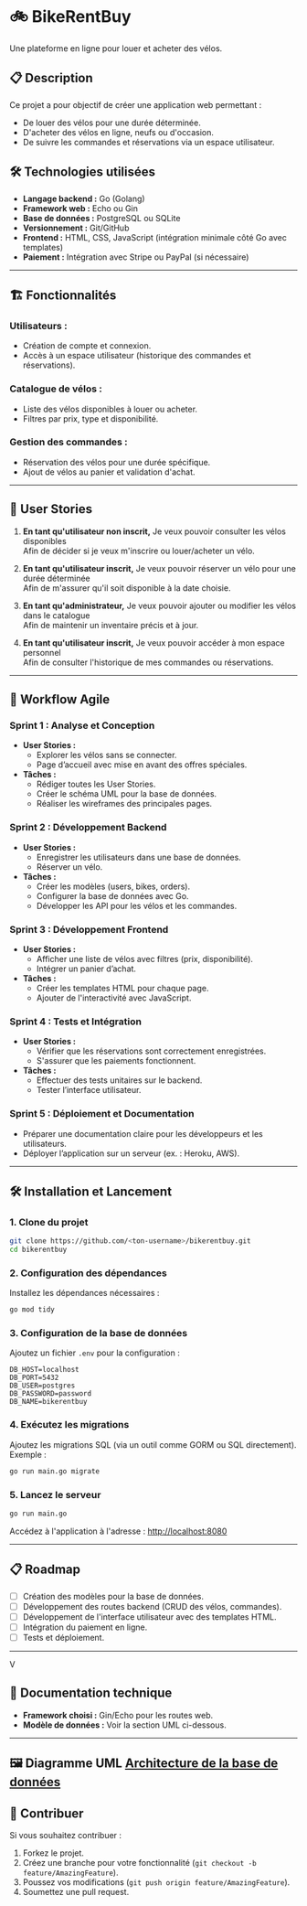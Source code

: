
# 🚲 **BikeRentBuy**

Une plateforme en ligne pour louer et acheter des vélos.

## 📋 **Description**
Ce projet a pour objectif de créer une application web permettant :
- De louer des vélos pour une durée déterminée.
- D'acheter des vélos en ligne, neufs ou d'occasion.
- De suivre les commandes et réservations via un espace utilisateur.

## 🛠️ **Technologies utilisées**
- **Langage backend :** Go (Golang)
- **Framework web :** Echo ou Gin
- **Base de données :** PostgreSQL ou SQLite
- **Versionnement :** Git/GitHub
- **Frontend :** HTML, CSS, JavaScript (intégration minimale côté Go avec templates)
- **Paiement :** Intégration avec Stripe ou PayPal (si nécessaire)

---

## 🏗️ **Fonctionnalités**
### **Utilisateurs :**
- Création de compte et connexion.
- Accès à un espace utilisateur (historique des commandes et réservations).

### **Catalogue de vélos :**
- Liste des vélos disponibles à louer ou acheter.
- Filtres par prix, type et disponibilité.

### **Gestion des commandes :**
- Réservation des vélos pour une durée spécifique.
- Ajout de vélos au panier et validation d'achat.

---

## 🌟 **User Stories**
1. **En tant qu'utilisateur non inscrit,**
   Je veux pouvoir consulter les vélos disponibles  
   Afin de décider si je veux m'inscrire ou louer/acheter un vélo.

2. **En tant qu'utilisateur inscrit,**
   Je veux pouvoir réserver un vélo pour une durée déterminée  
   Afin de m'assurer qu'il soit disponible à la date choisie.

3. **En tant qu'administrateur,**
   Je veux pouvoir ajouter ou modifier les vélos dans le catalogue  
   Afin de maintenir un inventaire précis et à jour.

4. **En tant qu'utilisateur inscrit,**
   Je veux pouvoir accéder à mon espace personnel  
   Afin de consulter l'historique de mes commandes ou réservations.

---

## 🚀 **Workflow Agile**

### **Sprint 1 : Analyse et Conception**
- **User Stories :**
  - Explorer les vélos sans se connecter.
  - Page d’accueil avec mise en avant des offres spéciales.
- **Tâches :**
  - Rédiger toutes les User Stories.
  - Créer le schéma UML pour la base de données.
  - Réaliser les wireframes des principales pages.

### **Sprint 2 : Développement Backend**
- **User Stories :**
  - Enregistrer les utilisateurs dans une base de données.
  - Réserver un vélo.
- **Tâches :**
  - Créer les modèles (users, bikes, orders).
  - Configurer la base de données avec Go.
  - Développer les API pour les vélos et les commandes.

### **Sprint 3 : Développement Frontend**
- **User Stories :**
  - Afficher une liste de vélos avec filtres (prix, disponibilité).
  - Intégrer un panier d’achat.
- **Tâches :**
  - Créer les templates HTML pour chaque page.
  - Ajouter de l'interactivité avec JavaScript.

### **Sprint 4 : Tests et Intégration**
- **User Stories :**
  - Vérifier que les réservations sont correctement enregistrées.
  - S'assurer que les paiements fonctionnent.
- **Tâches :**
  - Effectuer des tests unitaires sur le backend.
  - Tester l’interface utilisateur.

### **Sprint 5 : Déploiement et Documentation**
- Préparer une documentation claire pour les développeurs et les utilisateurs.
- Déployer l’application sur un serveur (ex. : Heroku, AWS).

---

## 🛠️ **Installation et Lancement**
### 1. Clone du projet
```bash
git clone https://github.com/<ton-username>/bikerentbuy.git
cd bikerentbuy
```

### 2. Configuration des dépendances
Installez les dépendances nécessaires :
```bash
go mod tidy
```

### 3. Configuration de la base de données
Ajoutez un fichier `.env` pour la configuration :
```env
DB_HOST=localhost
DB_PORT=5432
DB_USER=postgres
DB_PASSWORD=password
DB_NAME=bikerentbuy
```

### 4. Exécutez les migrations
Ajoutez les migrations SQL (via un outil comme GORM ou SQL directement). Exemple :
```bash
go run main.go migrate
```

### 5. Lancez le serveur
```bash
go run main.go
```

Accédez à l'application à l'adresse : [http://localhost:8080](http://localhost:8080)

---

## 📋 **Roadmap**
- [ ] Création des modèles pour la base de données.
- [ ] Développement des routes backend (CRUD des vélos, commandes).
- [ ] Développement de l'interface utilisateur avec des templates HTML.
- [ ] Intégration du paiement en ligne.
- [ ] Tests et déploiement.

---
V
## 📖 **Documentation technique**
- **Framework choisi :** Gin/Echo pour les routes web.
- **Modèle de données :** Voir la section UML ci-dessous.

---

## 🖼️ **Diagramme UML [Architecture de la base de données](https://dbdiagram.io/d/dbZK12EBIKE-6745d6fae9daa85acac4d8a6)**


## 🤝 **Contribuer**
Si vous souhaitez contribuer :
1. Forkez le projet.
2. Créez une branche pour votre fonctionnalité (`git checkout -b feature/AmazingFeature`).
3. Poussez vos modifications (`git push origin feature/AmazingFeature`).
4. Soumettez une pull request.
